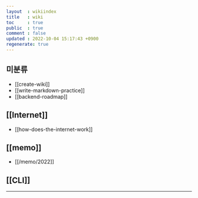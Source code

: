 ```yaml
---
layout  : wikiindex
title   : wiki
toc     : true
public  : true
comment : false
updated : 2022-10-04 15:17:43 +0900
regenerate: true
---
```


## 미분류

- [[create-wiki]]
- [[write-markdown-practice]]
- [[backend-roadmap]]

## [[Internet]]

- [[how-does-the-internet-work]]

## [[memo]]

- [[/memo/2022]]

## [[CLI]]


---

